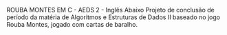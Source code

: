 ROUBA MONTES EM C - AEDS 2 - Inglês Abaixo
Projeto de conclusão de período da matéria de Algoritmos e Estruturas de Dados II baseado no jogo Rouba Montes, jogado com cartas de baralho.
